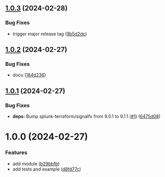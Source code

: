 ## [1.0.3](https://github.com/synvert-datadrivers/terraform-signalfx-dashboard/compare/v1.0.2...v1.0.3) (2024-02-28)


### Bug Fixes

* trigger major release tag ([9b5d2dc](https://github.com/synvert-datadrivers/terraform-signalfx-dashboard/commit/9b5d2dc7f5b30d4f5d3bb5e42444f528af7cbff4))

## [1.0.2](https://github.com/synvert-datadrivers/terraform-signalfx-dashboard/compare/v1.0.1...v1.0.2) (2024-02-27)


### Bug Fixes

* docu ([184d236](https://github.com/synvert-datadrivers/terraform-signalfx-dashboard/commit/184d23654a1305f6f03fe946dc0ff8068bdbcec8))

## [1.0.1](https://github.com/synvert-datadrivers/terraform-signalfx-dashboard/compare/v1.0.0...v1.0.1) (2024-02-27)


### Bug Fixes

* **deps:** Bump splunk-terraform/signalfx from 9.0.1 to 9.1.1 ([#1](https://github.com/synvert-datadrivers/terraform-signalfx-dashboard/issues/1)) ([6475d08](https://github.com/synvert-datadrivers/terraform-signalfx-dashboard/commit/6475d08b7b5dc2014429aa079c5f747c85813121))

# 1.0.0 (2024-02-27)


### Features

* add module ([b29bbfb](https://github.com/synvert-datadrivers/terraform-signalfx-dashboard/commit/b29bbfbecfff2553afadb8b1478b2e81438f907d))
* add tests and example ([d8fd77c](https://github.com/synvert-datadrivers/terraform-signalfx-dashboard/commit/d8fd77c568284bba41baebf34ff06fd3b1e63a89))
